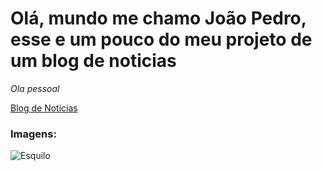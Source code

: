 # Olá, mundo me chamo João Pedro, esse e um pouco do meu projeto de um blog de noticias


*Ola pessoal*

[Blog de Noticias](http://127.0.0.1:5500/index.html)



### Imagens: 


![Esquilo](https://cdn.pixabay.com/photo/2025/09/14/19/45/squirrel-9834881_1280.jpg)

